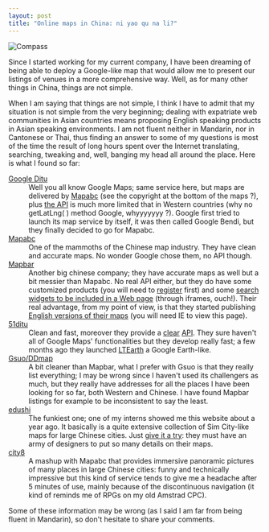 ```yaml
---
layout: post
title: "Online maps in China: ni yao qu na li?"
---
```


![Compass](http://teddy.fr/files/you_are_here.jpg)

Since I started working for my current company, I have been dreaming of being able to deploy a Google-like map that would allow me to present our listings of venues in a more comprehensive way. Well, as for many other things in China, things are not simple.

When I am saying that things are not simple, I think I have to admit that my situation is not simple from the very beginning; dealing with expatriate web communities in Asian countries means proposing English speaking products in Asian speaking environments. I am not fluent neither in Mandarin, nor in Cantonese or Thai, thus finding an answer to some of my questions is most of the time the result of long hours spent over the Internet translating, searching, tweaking and, well, banging my head all around the place. Here is what I found so far:

<dl>
<dt><a href="http://ditu.google.cn" title="Google Ditu homepage">Google Ditu</a></dt>
<dd>Well you all know Google Maps; same service here, but maps are delivered by <a href="http://www.mapabc.com" title="Mapabc homepage">Mapabc</a> (see the copyright at the bottom of the maps ?), plus <a href="http://google.cn/apis/maps/" title="Google Ditu API">the API</a> is much more limited that in Western countries (why no getLatLng( ) method Google, whyyyyyyy ?). Google first tried to launch its map service by itself, it was then called Google Bendi, but they finally decided to go for Mapabc.</dd>
<dt><a href="http://mapabc.com" title="Mapabc homepage">Mapabc</a></dt>
<dd>One of the mammoths of the Chinese map industry. They have clean and accurate maps. No wonder Google chose them, no API though.</dd>
<dt><a href="http://mapbar.com" title="Mapbar homepage">Mapbar</a></dt>
<dd>Another big chinese company; they have accurate maps as well but a bit messier than Mapabc. No real API either, but they do have some customized products (you will need to <a href="http://ditu.mapbar.com:8200/sharemap/sharemap/user.do?method=trunRegister&amp;curl=http://ditu.mapbar.com/" title="Register to Mapbar">register</a> first) and some <a href="http://partner.mapbar.com/bar/code.htm" title="Mapbar search widgets">search widgets to be included in a Web page</a> (through iframes, ouch!). Their real advantage, from my point of view, is that they started publishing <a href="http://english.mapbar.com/enmodule/" title="Mapbar in English for Beijing">English versions of their maps</a> (you will need IE to view this page).</dd>
<dt><a href="http://www.51ditu.com/" title="51ditu homepage">51ditu</a></dt>
<dd>Clean and fast, moreover they provide a <a href="http://mapplet.51ditu.com/index.html" title="51ditu Mapplets guides">clear</a> <a href="http://api.51ditu.com/docs/mapsapi/reference.html" title="51ditu API">API</a>. They sure haven't all of Google Maps' functionalities but they develop really fast; a few months ago they launched <a href="http://www.51ditu3d.com/" title="LTEarth, the Google Earth-like">LTEarth</a> a Google Earth-like.</dd>
<dt><a href="http://gsuo.com/" title="Gsuo aka DDmap homepage">Gsuo/DDmap</a></dt>
<dd>A bit cleaner than Mapbar, what I prefer with Gsuo is that they really list everything; I may be wrong since I haven't used its challengers as much, but they really have addresses for all the places I have been looking for so far, both Western and Chinese. I have found Mapbar listings for example to be inconsistent to say the least.</dd>
<dt><a href="http://www.edushi.com" title="edushi homepage">edushi</a></dt>
<dd>The funkiest one; one of my interns showed me this website about a year ago. It basically is a quite extensive collection of Sim City-like maps for large Chinese cities. Just <a href="http://sh.edushi.com" title="edushi's map of Shanghai">give it a try</a>: they must have an army of designers to put so many details on their maps.</dd>
<dt><a href="http://www.city8.com/" title="city8 homepage">city8</a></dt>
<dd>A mashup with Mapabc that provides immersive panoramic pictures of many places in large Chinese cities: funny and technically impressive but this kind of service tends to give me a headache after 5 minutes of use, mainly because of the discontinuous navigation (it kind of reminds me of RPGs on my old Amstrad CPC).</dd>
</dl>

Some of these information may be wrong (as I said I am far from being fluent in Mandarin), so don't hesitate to share your comments.